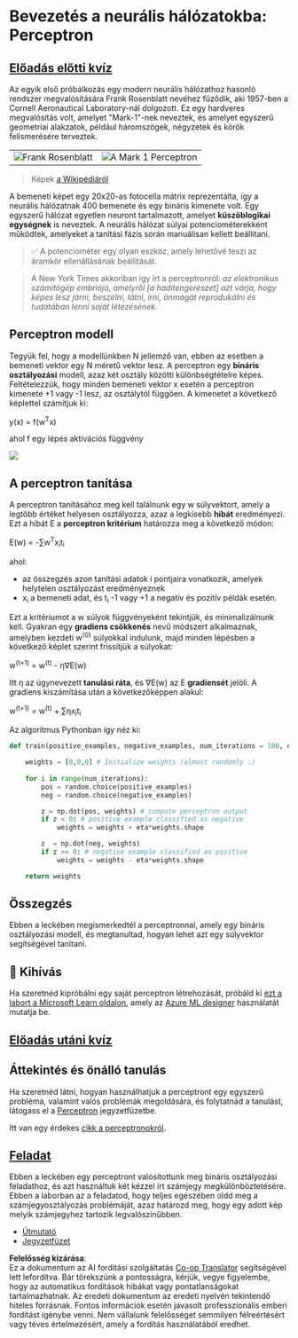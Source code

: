 <!--
CO_OP_TRANSLATOR_METADATA:
{
  "original_hash": "0c37770bba4fff3c71dc00eb261ee61b",
  "translation_date": "2025-08-25T23:56:31+00:00",
  "source_file": "lessons/3-NeuralNetworks/03-Perceptron/README.md",
  "language_code": "hu"
}
-->
# Bevezetés a neurális hálózatokba: Perceptron

## [Előadás előtti kvíz](https://red-field-0a6ddfd03.1.azurestaticapps.net/quiz/103)

Az egyik első próbálkozás egy modern neurális hálózathoz hasonló rendszer megvalósítására Frank Rosenblatt nevéhez fűződik, aki 1957-ben a Cornell Aeronautical Laboratory-nál dolgozott. Ez egy hardveres megvalósítás volt, amelyet "Mark-1"-nek neveztek, és amelyet egyszerű geometriai alakzatok, például háromszögek, négyzetek és körök felismerésére terveztek.

|      |      |
|--------------|-----------|
|<img src='images/Rosenblatt-wikipedia.jpg' alt='Frank Rosenblatt'/> | <img src='images/Mark_I_perceptron_wikipedia.jpg' alt='A Mark 1 Perceptron' />|

> Képek [a Wikipédiáról](https://en.wikipedia.org/wiki/Perceptron)

A bemeneti képet egy 20x20-as fotocella mátrix reprezentálta, így a neurális hálózatnak 400 bemenete és egy bináris kimenete volt. Egy egyszerű hálózat egyetlen neuront tartalmazott, amelyet **küszöblogikai egységnek** is neveztek. A neurális hálózat súlyai potenciométerekként működtek, amelyeket a tanítási fázis során manuálisan kellett beállítani.

> ✅ A potenciométer egy olyan eszköz, amely lehetővé teszi az áramkör ellenállásának beállítását.

> A New York Times akkoriban így írt a perceptronról: *az elektronikus számítógép embriója, amelyről [a haditengerészet] azt várja, hogy képes lesz járni, beszélni, látni, írni, önmagát reprodukálni és tudatában lenni saját létezésének.*

## Perceptron modell

Tegyük fel, hogy a modellünkben N jellemző van, ebben az esetben a bemeneti vektor egy N méretű vektor lesz. A perceptron egy **bináris osztályozási** modell, azaz két osztály közötti különbségtételre képes. Feltételezzük, hogy minden bemeneti vektor x esetén a perceptron kimenete +1 vagy -1 lesz, az osztálytól függően. A kimenetet a következő képlettel számítjuk ki:

y(x) = f(w<sup>T</sup>x)

ahol f egy lépés aktivációs függvény

<!-- img src="http://www.sciweavers.org/tex2img.php?eq=f%28x%29%20%3D%20%5Cbegin%7Bcases%7D%0A%20%20%20%20%20%20%20%20%20%2B1%20%26%20x%20%5Cgeq%200%20%5C%5C%0A%20%20%20%20%20%20%20%20%20-1%20%26%20x%20%3C%200%0A%20%20%20%20%20%20%20%5Cend%7Bcases%7D%20%5C%5C%0A&bc=White&fc=Black&im=jpg&fs=12&ff=arev&edit=0" align="center" border="0" alt="f(x) = \begin{cases} +1 & x \geq 0 \\ -1 & x < 0 \end{cases} \\" width="154" height="50" / -->
<img src="images/activation-func.png"/>

## A perceptron tanítása

A perceptron tanításához meg kell találnunk egy w súlyvektort, amely a legtöbb értéket helyesen osztályozza, azaz a legkisebb **hibát** eredményezi. Ezt a hibát E a **perceptron kritérium** határozza meg a következő módon:

E(w) = -∑w<sup>T</sup>x<sub>i</sub>t<sub>i</sub>

ahol:

* az összegzés azon tanítási adatok i pontjaira vonatkozik, amelyek helytelen osztályozást eredményeznek
* x<sub>i</sub> a bemeneti adat, és t<sub>i</sub> -1 vagy +1 a negatív és pozitív példák esetén.

Ezt a kritériumot a w súlyok függvényeként tekintjük, és minimalizálnunk kell. Gyakran egy **gradiens csökkenés** nevű módszert alkalmaznak, amelyben kezdeti w<sup>(0)</sup> súlyokkal indulunk, majd minden lépésben a következő képlet szerint frissítjük a súlyokat:

w<sup>(t+1)</sup> = w<sup>(t)</sup> - η∇E(w)

Itt η az úgynevezett **tanulási ráta**, és ∇E(w) az E **gradiensét** jelöli. A gradiens kiszámítása után a következőképpen alakul:

w<sup>(t+1)</sup> = w<sup>(t)</sup> + ∑ηx<sub>i</sub>t<sub>i</sub>

Az algoritmus Pythonban így néz ki:

```python
def train(positive_examples, negative_examples, num_iterations = 100, eta = 1):

    weights = [0,0,0] # Initialize weights (almost randomly :)
        
    for i in range(num_iterations):
        pos = random.choice(positive_examples)
        neg = random.choice(negative_examples)

        z = np.dot(pos, weights) # compute perceptron output
        if z < 0: # positive example classified as negative
            weights = weights + eta*weights.shape

        z  = np.dot(neg, weights)
        if z >= 0: # negative example classified as positive
            weights = weights - eta*weights.shape

    return weights
```

## Összegzés

Ebben a leckében megismerkedtél a perceptronnal, amely egy bináris osztályozási modell, és megtanultad, hogyan lehet azt egy súlyvektor segítségével tanítani.

## 🚀 Kihívás

Ha szeretnéd kipróbálni egy saját perceptron létrehozását, próbáld ki [ezt a labort a Microsoft Learn oldalon](https://docs.microsoft.com/en-us/azure/machine-learning/component-reference/two-class-averaged-perceptron?WT.mc_id=academic-77998-cacaste), amely az [Azure ML designer](https://docs.microsoft.com/en-us/azure/machine-learning/concept-designer?WT.mc_id=academic-77998-cacaste) használatát mutatja be.

## [Előadás utáni kvíz](https://red-field-0a6ddfd03.1.azurestaticapps.net/quiz/203)

## Áttekintés és önálló tanulás

Ha szeretnéd látni, hogyan használhatjuk a perceptront egy egyszerű probléma, valamint valós problémák megoldására, és folytatnád a tanulást, látogass el a [Perceptron](../../../../../lessons/3-NeuralNetworks/03-Perceptron/Perceptron.ipynb) jegyzetfüzetbe.

Itt van egy érdekes [cikk a perceptronokról](https://towardsdatascience.com/what-is-a-perceptron-basics-of-neural-networks-c4cfea20c590).

## [Feladat](lab/README.md)

Ebben a leckében egy perceptront valósítottunk meg bináris osztályozási feladathoz, és azt használtuk két kézzel írt számjegy megkülönböztetésére. Ebben a laborban az a feladatod, hogy teljes egészében oldd meg a számjegyosztályozás problémáját, azaz határozd meg, hogy egy adott kép melyik számjegyhez tartozik legvalószínűbben.

* [Útmutató](lab/README.md)
* [Jegyzetfüzet](../../../../../lessons/3-NeuralNetworks/03-Perceptron/lab/PerceptronMultiClass.ipynb)

**Felelősség kizárása**:  
Ez a dokumentum az AI fordítási szolgáltatás [Co-op Translator](https://github.com/Azure/co-op-translator) segítségével lett lefordítva. Bár törekszünk a pontosságra, kérjük, vegye figyelembe, hogy az automatikus fordítások hibákat vagy pontatlanságokat tartalmazhatnak. Az eredeti dokumentum az eredeti nyelvén tekintendő hiteles forrásnak. Fontos információk esetén javasolt professzionális emberi fordítást igénybe venni. Nem vállalunk felelősséget semmilyen félreértésért vagy téves értelmezésért, amely a fordítás használatából eredhet.